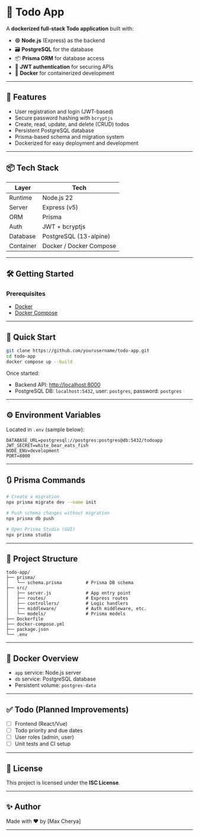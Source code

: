 # 📝 Todo App

A **dockerized full-stack Todo application** built with:

- 🟢 **Node.js** (Express) as the backend
- 🗃️ **PostgreSQL** for the database
- 📦 **Prisma ORM** for database access
- 🔐 **JWT authentication** for securing APIs
- 🐳 **Docker** for containerized development

---

## 🚀 Features

- User registration and login (JWT-based)
- Secure password hashing with `bcryptjs`
- Create, read, update, and delete (CRUD) todos
- Persistent PostgreSQL database
- Prisma-based schema and migration system
- Dockerized for easy deployment and development

---

## 📦 Tech Stack

| Layer        | Tech                  |
|--------------|-----------------------|
| Runtime      | Node.js 22            |
| Server       | Express (v5)          |
| ORM          | Prisma                |
| Auth         | JWT + bcryptjs        |
| Database     | PostgreSQL (13-alpine)|
| Container    | Docker / Docker Compose|

---

## 🛠️ Getting Started

### Prerequisites

- [Docker](https://www.docker.com/)
- [Docker Compose](https://docs.docker.com/compose/)

---

## 🧪 Quick Start

```bash
git clone https://github.com/yourusername/todo-app.git
cd todo-app
docker compose up --build
````

Once started:

* Backend API: [http://localhost:8000](http://localhost:8000)
* PostgreSQL DB: `localhost:5432`, user: `postgres`, password: `postgres`

---

## ⚙️ Environment Variables

Located in `.env` (sample below):

```env
DATABASE_URL=postgresql://postgres:postgres@db:5432/todoapp
JWT_SECRET=white_bear_eats_fish
NODE_ENV=development
PORT=8000
```

---

## 🔃 Prisma Commands

```bash
# Create a migration
npx prisma migrate dev --name init

# Push schema changes without migration
npx prisma db push

# Open Prisma Studio (GUI)
npx prisma studio
```

---

## 📁 Project Structure

```
todo-app/
├── prisma/
│   └── schema.prisma         # Prisma DB schema
├── src/
│   ├── server.js             # App entry point
│   ├── routes/               # Express routes
│   ├── controllers/          # Logic handlers
│   ├── middleware/           # Auth middleware, etc.
│   └── models/               # Prisma models
├── Dockerfile
├── docker-compose.yml
├── package.json
└── .env
```

---

## 🐳 Docker Overview

* `app` service: Node.js server
* `db` service: PostgreSQL database
* Persistent volume: `postgres-data`

---

## ✅ Todo (Planned Improvements)

* [ ] Frontend (React/Vue)
* [ ] Todo priority and due dates
* [ ] User roles (admin, user)
* [ ] Unit tests and CI setup

---

## 📄 License

This project is licensed under the **ISC License**.

---

## ✨ Author

Made with ❤️ by \[Max Cherya]

---
